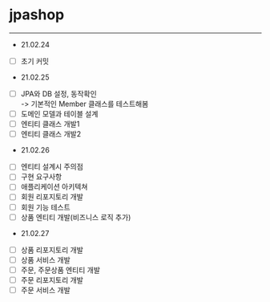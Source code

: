 # jpashop

---------

- 21.02.24
- [ ] 초기 커밋  
- 21.02.25  
- [ ] JPA와 DB 설정, 동작확인  
-> 기본적인 Member 클래스를 테스트해봄
- [ ] 도메인 모델과 테이블 설계
- [ ] 엔티티 클래스 개발1
- [ ] 엔티티 클래스 개발2
- 21.02.26
- [ ] 엔티티 설계시 주의점
- [ ] 구현 요구사항
- [ ] 애플리케이션 아키텍쳐
- [ ] 회원 리포지토리 개발
- [ ] 회원 기능 테스트
- [ ] 상품 엔티티 개발(비즈니스 로직 추가)
- 21.02.27
- [ ] 상품 리포지토리 개발
- [ ] 상품 서비스 개발
- [ ] 주문, 주문상품 엔티티 개발
- [ ] 주문 리포지토리 개발
- [ ] 주문 서비스 개발